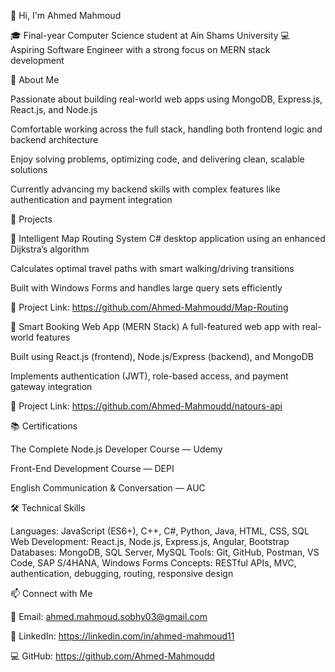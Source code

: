 👋 Hi, I'm Ahmed Mahmoud

🎓 Final-year Computer Science student at Ain Shams University
💻 Aspiring Software Engineer with a strong focus on MERN stack development

💼 About Me

Passionate about building real-world web apps using MongoDB, Express.js, React.js, and Node.js

Comfortable working across the full stack, handling both frontend logic and backend architecture

Enjoy solving problems, optimizing code, and delivering clean, scalable solutions

Currently advancing my backend skills with complex features like authentication and payment integration

🚀 Projects

🧭 Intelligent Map Routing System
C# desktop application using an enhanced Dijkstra’s algorithm

Calculates optimal travel paths with smart walking/driving transitions

Built with Windows Forms and handles large query sets efficiently

🔗 Project Link: https://github.com/Ahmed-Mahmoudd/Map-Routing

🧾 Smart Booking Web App (MERN Stack)
A full-featured web app with real-world features

Built using React.js (frontend), Node.js/Express (backend), and MongoDB

Implements authentication (JWT), role-based access, and payment gateway integration

🔗 Project Link: https://github.com/Ahmed-Mahmoudd/natours-api

📚 Certifications

The Complete Node.js Developer Course — Udemy

Front-End Development Course — DEPI

English Communication & Conversation — AUC

🛠️ Technical Skills

Languages: JavaScript (ES6+), C++, C#, Python, Java, HTML, CSS, SQL
Web Development: React.js, Node.js, Express.js, Angular, Bootstrap
Databases: MongoDB, SQL Server, MySQL
Tools: Git, GitHub, Postman, VS Code, SAP S/4HANA, Windows Forms
Concepts: RESTful APIs, MVC, authentication, debugging, routing, responsive design

📫 Connect with Me

📧 Email: ahmed.mahmoud.sobhy03@gmail.com

💼 LinkedIn: https://linkedin.com/in/ahmed-mahmoud11

💻 GitHub: https://github.com/Ahmed-Mahmoudd
